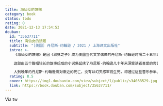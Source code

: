 ```yaml
---
title: 海仙女的馈赠
category: book
status: todo
rating: 0
date: 2021-12-13 17:54:53
douban:
  id: "35637711"
  title: 海仙女的馈赠
  subtitle: "[美国] 丹尼斯·约翰逊 / 2021 / 上海译文出版社"
  intro: >-
    《海仙女的馈赠》是因《耶稣之子》成为美国当代文学偶像的丹尼斯·约翰逊时隔二十五年出版的第二部短篇小说集，也是他2017去世前完成的最后一部作品。

    这部由五个篇幅较长的故事组成的小说集延续了丹尼斯·约翰逊几十年来深受读者喜爱的奇诡风格，幽默而富有诗意，故事中的人物大都六十多岁，既怪异又令人怜惜。他们历经沧桑回顾过往：婚姻、邂逅、改变人生的事件，挥之不去的主题则是衰老与死亡。

    人到晚年的丹尼斯·约翰逊面对渐近的死亡，没有以幻灭感审视生死，却通过这些苦乐参半、优美而真挚的故事，让他那些挣扎于痛苦的人物走进读者心中，读者因而不知不觉忘了故事主题的沉重，沉醉于丹尼斯·约翰逊这最后的文字馈赠。
  rating: 8.5
  cover: https://img1.doubanio.com/view/subject/l/public/s34033529.jpg
  link: https://book.douban.com/subject/35637711/
---
```


Via tw